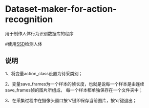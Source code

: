 # Dataset-maker-for-action-recognition
用于制作人体行为识别数据库的程序

#使用[SSD](https://github.com/rykov8/ssd_keras)检测人体

## 说明
1、将变量action_class设置为待采类别；

2、变量save_frames为一个样本的帧长度，也就是说每一个样本是由连续save_frames帧的图片所组成，
每一个样本都单独保存在一个文件夹中；

3、在采集过程中在摄像头窗口按‘s’键即保存当前图片，按‘q’键退出；
